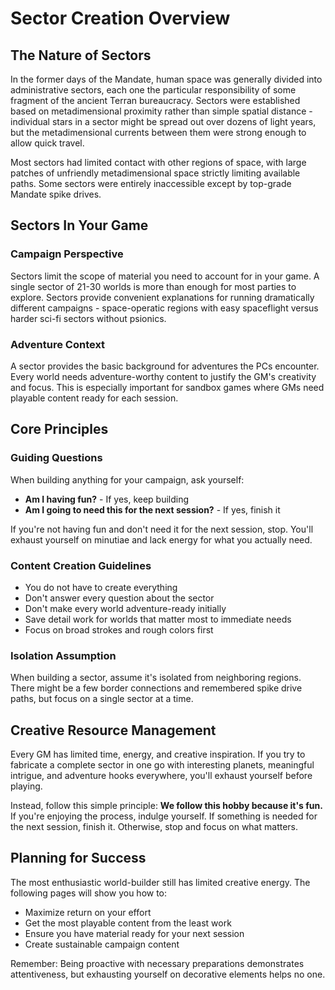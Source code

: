 # Sector Creation Overview

## The Nature of Sectors

In the former days of the Mandate, human space was generally divided into administrative sectors, each one the particular responsibility of some fragment of the ancient Terran bureaucracy. Sectors were established based on metadimensional proximity rather than simple spatial distance - individual stars in a sector might be spread out over dozens of light years, but the metadimensional currents between them were strong enough to allow quick travel.

Most sectors had limited contact with other regions of space, with large patches of unfriendly metadimensional space strictly limiting available paths. Some sectors were entirely inaccessible except by top-grade Mandate spike drives.

## Sectors In Your Game

### Campaign Perspective
Sectors limit the scope of material you need to account for in your game. A single sector of 21-30 worlds is more than enough for most parties to explore. Sectors provide convenient explanations for running dramatically different campaigns - space-operatic regions with easy spaceflight versus harder sci-fi sectors without psionics.

### Adventure Context
A sector provides the basic background for adventures the PCs encounter. Every world needs adventure-worthy content to justify the GM's creativity and focus. This is especially important for sandbox games where GMs need playable content ready for each session.

## Core Principles

### Guiding Questions
When building anything for your campaign, ask yourself:
- **Am I having fun?** - If yes, keep building
- **Am I going to need this for the next session?** - If yes, finish it

If you're not having fun and don't need it for the next session, stop. You'll exhaust yourself on minutiae and lack energy for what you actually need.

### Content Creation Guidelines
- You do not have to create everything
- Don't answer every question about the sector
- Don't make every world adventure-ready initially
- Save detail work for worlds that matter most to immediate needs
- Focus on broad strokes and rough colors first

### Isolation Assumption
When building a sector, assume it's isolated from neighboring regions. There might be a few border connections and remembered spike drive paths, but focus on a single sector at a time.

## Creative Resource Management

Every GM has limited time, energy, and creative inspiration. If you try to fabricate a complete sector in one go with interesting planets, meaningful intrigue, and adventure hooks everywhere, you'll exhaust yourself before playing.

Instead, follow this simple principle: **We follow this hobby because it's fun.** If you're enjoying the process, indulge yourself. If something is needed for the next session, finish it. Otherwise, stop and focus on what matters.

## Planning for Success

The most enthusiastic world-builder still has limited creative energy. The following pages will show you how to:
- Maximize return on your effort
- Get the most playable content from the least work
- Ensure you have material ready for your next session
- Create sustainable campaign content

Remember: Being proactive with necessary preparations demonstrates attentiveness, but exhausting yourself on decorative elements helps no one.